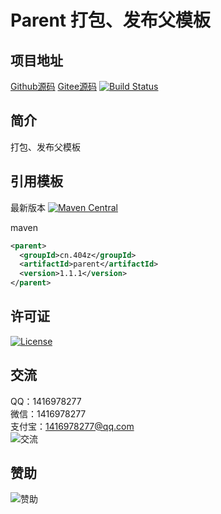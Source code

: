 # Parent 打包、发布父模板

## 项目地址
[Github源码](https://github.com/ALI1416/parent)
[Gitee源码](https://gitee.com/ALI1416/parent)
[![Build Status](https://travis-ci.com/ALI1416/parent.svg?branch=master)](https://app.travis-ci.com/ALI1416/parent)

## 简介
打包、发布父模板

## 引用模板
最新版本
[![Maven Central](https://maven-badges.herokuapp.com/maven-central/cn.404z/parent/badge.svg)](https://app.maven-badges.herokuapp.com/maven-central/cn.404z/parent)

maven
```xml
<parent>
  <groupId>cn.404z</groupId>
  <artifactId>parent</artifactId>
  <version>1.1.1</version>
</parent>
```

## 许可证
[![License](https://img.shields.io/badge/license-BSD-brightgreen)](https://opensource.org/licenses/BSD-3-Clause)

## 交流
QQ：1416978277  
微信：1416978277  
支付宝：1416978277@qq.com  
![交流](https://cdn.jsdelivr.net/gh/ALI1416/ALI1416/image/contact.png)

## 赞助
![赞助](https://cdn.jsdelivr.net/gh/ALI1416/ALI1416/image/donate.png)

